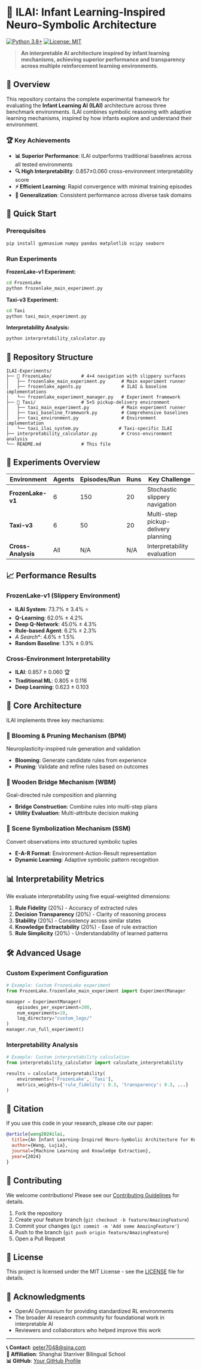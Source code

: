 # 🧠 ILAI: Infant Learning-Inspired Neuro-Symbolic Architecture

[![Python 3.8+](https://img.shields.io/badge/python-3.8+-blue.svg)](https://www.python.org/downloads/)
[![License: MIT](https://img.shields.io/badge/License-MIT-yellow.svg)](https://opensource.org/licenses/MIT)


> **An interpretable AI architecture inspired by infant learning mechanisms, achieving superior performance and transparency across multiple reinforcement learning environments.**

## 🎯 Overview

This repository contains the complete experimental framework for evaluating the **Infant Learning AI (ILAI)** architecture across three benchmark environments. ILAI combines symbolic reasoning with adaptive learning mechanisms, inspired by how infants explore and understand their environment.

### 🏆 Key Achievements

- **📊 Superior Performance**: ILAI outperforms traditional baselines across all tested environments
- **🔍 High Interpretability**: 0.857±0.060 cross-environment interpretability score  
- **⚡ Efficient Learning**: Rapid convergence with minimal training episodes
- **🎯 Generalization**: Consistent performance across diverse task domains

## 🚀 Quick Start

### Prerequisites
```bash
pip install gymnasium numpy pandas matplotlib scipy seaborn
```

### Run Experiments

**FrozenLake-v1 Experiment:**
```bash
cd FrozenLake
python frozenlake_main_experiment.py
```

**Taxi-v3 Experiment:**
```bash
cd Taxi
python taxi_main_experiment.py
```

**Interpretability Analysis:**
```bash
python interpretability_calculator.py
```

## 📁 Repository Structure

```
ILAI-Experiments/
├── 📂 FrozenLake/           # 4×4 navigation with slippery surfaces
│   ├── frozenlake_main_experiment.py      # Main experiment runner
│   ├── frozenlake_agents.py               # ILAI & baseline implementations
│   └── frozenlake_experiment_manager.py   # Experiment framework
├── 📂 Taxi/                 # 5×5 pickup-delivery environment  
│   ├── taxi_main_experiment.py            # Main experiment runner
│   ├── taxi_baseline_framework.py         # Comprehensive baselines
│   ├── taxi_environment.py                # Environment implementation
│   └── taxi_ilai_system.py               # Taxi-specific ILAI
├── interpretability_calculator.py         # Cross-environment analysis
└── README.md               # This file
```

## 🧪 Experiments Overview

| Environment | Agents | Episodes/Run | Runs | Key Challenge |
|-------------|--------|---------------|------|---------------|
| **FrozenLake-v1** | 6 | 150 | 20 | Stochastic slippery navigation |
| **Taxi-v3** | 6 | 50 | 20 | Multi-step pickup-delivery planning |
| **Cross-Analysis** | All | N/A | N/A | Interpretability evaluation |

## 📈 Performance Results

### FrozenLake-v1 (Slippery Environment)
- **ILAI System**: 73.7% ± 3.4% ⭐
- **Q-Learning**: 62.0% ± 4.2%
- **Deep Q-Network**: 45.0% ± 4.3%
- **Rule-based Agent**: 6.2% ± 2.3%
- **A* Search**: 4.6% ± 1.5%
- **Random Baseline**: 1.3% ± 0.9%

### Cross-Environment Interpretability
- **ILAI**: 0.857 ± 0.060 🏆
- **Traditional ML**: 0.805 ± 0.116
- **Deep Learning**: 0.623 ± 0.103

## 🔬 Core Architecture

ILAI implements three key mechanisms:

### 🌸 Blooming & Pruning Mechanism (BPM)
Neuroplasticity-inspired rule generation and validation
- **Blooming**: Generate candidate rules from experience
- **Pruning**: Validate and refine rules based on outcomes

### 🌉 Wooden Bridge Mechanism (WBM)  
Goal-directed rule composition and planning
- **Bridge Construction**: Combine rules into multi-step plans
- **Utility Evaluation**: Multi-attribute decision making

### 🎯 Scene Symbolization Mechanism (SSM)
Convert observations into structured symbolic tuples
- **E-A-R Format**: Environment-Action-Result representation
- **Dynamic Learning**: Adaptive symbolic pattern recognition

## 📊 Interpretability Metrics

We evaluate interpretability using five equal-weighted dimensions:

1. **Rule Fidelity** (20%) - Accuracy of extracted rules
2. **Decision Transparency** (20%) - Clarity of reasoning process  
3. **Stability** (20%) - Consistency across similar states
4. **Knowledge Extractability** (20%) - Ease of rule extraction
5. **Rule Simplicity** (20%) - Understandability of learned patterns

## 🛠️ Advanced Usage

### Custom Experiment Configuration
```python
# Example: Custom FrozenLake experiment
from FrozenLake.frozenlake_main_experiment import ExperimentManager

manager = ExperimentManager(
    episodes_per_experiment=200,
    num_experiments=10,
    log_directory="custom_logs/"
)
manager.run_full_experiment()
```

### Interpretability Analysis
```python
# Example: Custom interpretability calculation
from interpretability_calculator import calculate_interpretability

results = calculate_interpretability(
    environments=['FrozenLake', 'Taxi'],
    metrics_weights={'rule_fidelity': 0.3, 'transparency': 0.3, ...}
)
```

## 📝 Citation

If you use this code in your research, please cite our paper:

```bibtex
@article{wang2024ilai,
  title={An Infant Learning-Inspired Neuro-Symbolic Architecture for Knowledge Extraction and Interpretable AI},
  author={Wang, Lujia},
  journal={Machine Learning and Knowledge Extraction},
  year={2024}
}
```

## 🤝 Contributing

We welcome contributions! Please see our [Contributing Guidelines](CONTRIBUTING.md) for details.

1. Fork the repository
2. Create your feature branch (`git checkout -b feature/AmazingFeature`)
3. Commit your changes (`git commit -m 'Add some AmazingFeature'`)
4. Push to the branch (`git push origin feature/AmazingFeature`)
5. Open a Pull Request

## 📄 License

This project is licensed under the MIT License - see the [LICENSE](LICENSE) file for details.

## 🙏 Acknowledgments

- OpenAI Gymnasium for providing standardized RL environments
- The broader AI research community for foundational work in interpretable AI
- Reviewers and collaborators who helped improve this work

---

**📞 Contact**: [peter7048@sina.com](mailto:peter7048@sina.com)  
**🏫 Affiliation**: Shanghai Starriver Bilingual School  
**📊 GitHub**: [Your GitHub Profile](https://github.com/PeterWang7048/AI-Survival)